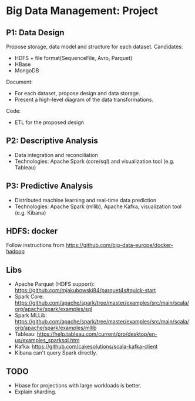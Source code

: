 # Big Data Management: Project

## P1: Data Design

Propose storage, data model and structure for each dataset. Candidates:
- HDFS + file format(SequenceFile, Avro, Parquet)
- HBase
- MongoDB

Document:
- For each dataset, propose design and data storage.
- Present a high-level diagram of the data transformations.

Code:
- ETL for the proposed design

## P2: Descriptive Analysis

- Data integration and reconciliation
- Technologies: Apache Spark (core/sql) and visualization tool (e.g. Tableau)

## P3: Predictive Analysis

- Distributed machine learning and real-time data prediction
- Technologies: Apache Spark (mllib), Apache Kafka, visualization tool (e.g. Kibana)

## HDFS: docker

Follow instructions from https://github.com/big-data-europe/docker-hadoop

## Libs

- Apache Parquet (HDFS support): https://github.com/mjakubowski84/parquet4s#quick-start
- Spark Core: https://github.com/apache/spark/tree/master/examples/src/main/scala/org/apache/spark/examples/sql
- Spark MLLib: https://github.com/apache/spark/tree/master/examples/src/main/scala/org/apache/spark/examples/mllib
- Tableau: https://help.tableau.com/current/pro/desktop/en-us/examples_sparksql.htm
- Kafka: https://github.com/cakesolutions/scala-kafka-client
- Kibana can't query Spark directly.

## TODO

- Hbase for projections with large workloads is better.
- Explain sharding.
